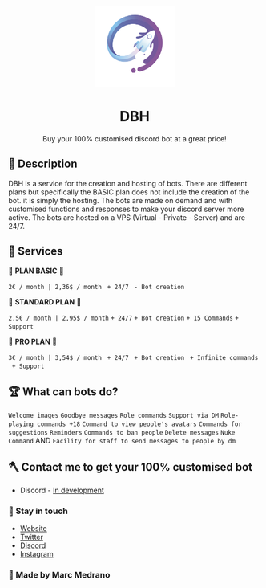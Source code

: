 <p align="center">
  <a href="https://discord.gg/5dSRw9mxp3" target="blank"><img src="Src/DBH.png" width="160" alt="Dot Logo" /></a>
  <h1 align="center" href="https://elmarcz.github.io/Cryptos/">DBH</h1>
</p>
<p align="center">Buy your 100% customised discord bot at a great price!</p>

## 📝 Description

DBH is a service for the creation and hosting of bots. There are different plans but specifically the BASIC plan does not include the creation of the bot. it is simply the hosting. The bots are made on demand and with customised functions and responses to make your discord server more active. The bots are hosted on a VPS (Virtual - Private - Server) and are 24/7.

## 🏮 Services

🥉 **PLAN BASIC** 🥉

` 2€ / month | 2,36$ / month `
` + 24/7`
` - Bot creation`

 🥈 **STANDARD PLAN** 🥈
 
` 2,5€ / month | 2,95$ / month `
`+ 24/7`
`+ Bot creation`
`+ 15 Commands` 
`+ Support`

🥇 **PRO PLAN** 🥇

` 3€ / month | 3,54$ / month `
` + 24/7`
` + Bot creation` 
` + Infinite commands`  
` + Support`

## 🏆 What can bots do?
` Welcome images ` ` Goodbye messages ` ` Role commands ` ` Support via DM ` ` Role-playing commands +18 ` ` Command to view people's avatars ` ` Commands for suggestions ` ` Reminders ` ` Commands to ban people ` ` Delete messages ` ` Nuke Command ` AND ` Facility for staff to send messages to people by dm `

## 🪓 Contact me to get your 100% customised bot

- Discord - [In development](https://discord.gg/5dSRw9mxp3)

### 👤 Stay in touch
- [Website](https://elmarcz.github.io/portfolio/)
- [Twitter](https://twitter.com/MarcMedrano15)
- [Discord](https://discord.com/invite/zPSYDGVXxx)
- [Instagram](https://www.instagram.com/marcmedranoz/)

### 🔅 Made by Marc Medrano
